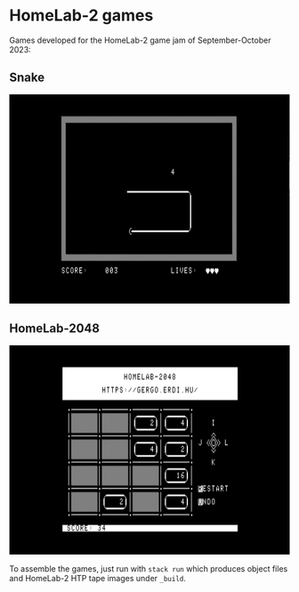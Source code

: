 # HomeLab-2 games

Games developed for the HomeLab-2 game jam of September-October 2023:

## Snake

![Snake screenshot](/screenshots/snake.png?raw=true "Snake")

## HomeLab-2048

![HomeLab-2048 screenshot](/screenshots/homelab-2048.png?raw=true "HomeLab-2048")

To assemble the games, just run with `stack run` which produces object
files and HomeLab-2 HTP tape images under `_build`.
